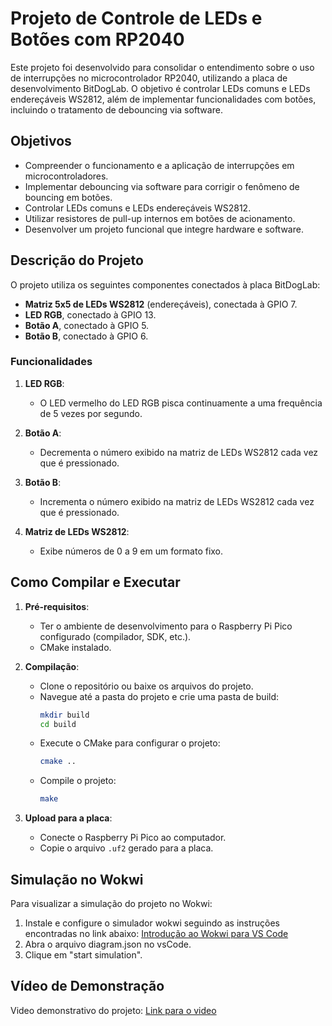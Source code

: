 # Projeto de Controle de LEDs e Botões com RP2040

Este projeto foi desenvolvido para consolidar o entendimento sobre o uso de interrupções no microcontrolador RP2040, utilizando a placa de desenvolvimento BitDogLab. O objetivo é controlar LEDs comuns e LEDs endereçáveis WS2812, além de implementar funcionalidades com botões, incluindo o tratamento de debouncing via software.

## Objetivos
- Compreender o funcionamento e a aplicação de interrupções em microcontroladores.
- Implementar debouncing via software para corrigir o fenômeno de bouncing em botões.
- Controlar LEDs comuns e LEDs endereçáveis WS2812.
- Utilizar resistores de pull-up internos em botões de acionamento.
- Desenvolver um projeto funcional que integre hardware e software.

## Descrição do Projeto
O projeto utiliza os seguintes componentes conectados à placa BitDogLab:
- **Matriz 5x5 de LEDs WS2812** (endereçáveis), conectada à GPIO 7.
- **LED RGB**, conectado à GPIO 13.
- **Botão A**, conectado à GPIO 5.
- **Botão B**, conectado à GPIO 6.

### Funcionalidades
1. **LED RGB**:
   - O LED vermelho do LED RGB pisca continuamente a uma frequência de 5 vezes por segundo.

2. **Botão A**:
   - Decrementa o número exibido na matriz de LEDs WS2812 cada vez que é pressionado.

3. **Botão B**:
   - Incrementa o número exibido na matriz de LEDs WS2812 cada vez que é pressionado.

4. **Matriz de LEDs WS2812**:
   - Exibe números de 0 a 9 em um formato fixo.

## Como Compilar e Executar
1. **Pré-requisitos**:
   - Ter o ambiente de desenvolvimento para o Raspberry Pi Pico configurado (compilador, SDK, etc.).
   - CMake instalado.

2. **Compilação**:
   - Clone o repositório ou baixe os arquivos do projeto.
   - Navegue até a pasta do projeto e crie uma pasta de build:
     ```bash
     mkdir build
     cd build
     ```
   - Execute o CMake para configurar o projeto:
     ```bash
     cmake ..
     ```
   - Compile o projeto:
     ```bash
     make
     ```

3. **Upload para a placa**:
   - Conecte o Raspberry Pi Pico ao computador.
   - Copie o arquivo `.uf2` gerado para a placa.

## Simulação no Wokwi
Para visualizar a simulação do projeto no Wokwi:
1. Instale e configure o simulador wokwi seguindo as instruções encontradas no link abaixo:
[Introdução ao Wokwi para VS Code](https://docs.wokwi.com/pt-BR/vscode/getting-started)
2. Abra o arquivo diagram.json no vsCode.
3. Clique em "start simulation". 

## Vídeo de Demonstração
Video demonstrativo do projeto: [Link para o video](https://youtu.be/fasQcL8gpOk)


